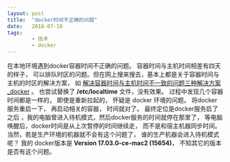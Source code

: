 ```yaml
---
layout: post
title:  "docker时间不正确的问题"
date:   2018-07-10
tags:
        - 技术
        - docker
---
```



在本地环境遇到docker容器时间不正确的问题。 容器时间与主机时间相差有四天的样子， 可以排队时区的问题。但在网上搜来搜去，基本上都是关于容器时间与主机的时区的解决方案， 如 [解决容器时间与主机时间不一致的问题三种解决方案_docker](https://yq.aliyun.com/ziliao/94788) 。 也尝试替换了 __/etc/localtime__ 文件，没有效果。 过程中发现几个容器时间都是一样的， 即使是重新拉起的， 怀疑是 docker 环境的问题。 将docker 服务重启一下， 再启动相关的容器， 时间就对了。 最终定位是docker服务启了之后 ，我的电脑曾进入待机模式，然后docker服务的时间就停在那里了， 等电脑唤醒后，docker时间是从上次暂停的时间继续走， 而不是和宿主机器同步时间。  当然，若是生产环境的机器就不会有这个问题了， 谁的生产机器会进入待机模式呢？   我的 docker版本是  __Version 17.03.0-ce-mac2 (15654)__， 不知其它的版本是否有这个问题。
